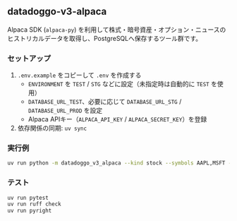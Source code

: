 ## datadoggo-v3-alpaca

Alpaca SDK (`alpaca-py`) を利用して株式・暗号資産・オプション・ニュースのヒストリカルデータを取得し、PostgreSQLへ保存するツール群です。

### セットアップ
1. `.env.example` をコピーして `.env` を作成する
   - `ENVIRONMENT` を `TEST` / `STG` などに設定（未指定時は自動的に `TEST` を使用）
   - `DATABASE_URL_TEST`、必要に応じて `DATABASE_URL_STG` / `DATABASE_URL_PROD` を設定
   - Alpaca APIキー（`ALPACA_API_KEY` / `ALPACA_SECRET_KEY`）を登録
2. 依存関係の同期: `uv sync`

### 実行例
```bash
uv run python -m datadoggo_v3_alpaca --kind stock --symbols AAPL,MSFT --timeframe 1Day --start 2024-09-01T00:00:00+00:00
```

### テスト
```bash
uv run pytest
uv run ruff check
uv run pyright
```
